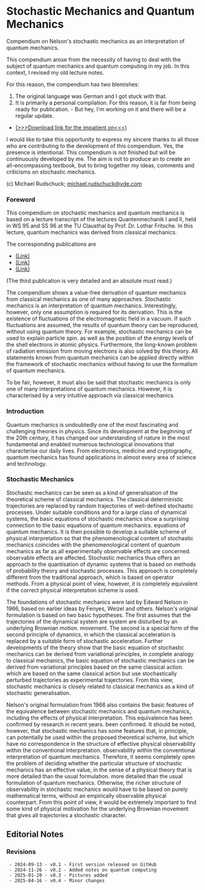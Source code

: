 # Stochastic Mechanics and Quantum Mechanics
Compendium on Nelson's stochastic mechanics as an interpretation of quantum mechanics.

<meta name="google-site-verification" content="TV-b7CDoHUDtRpzV6EUcrow_nAs54_hjQ_pDx4JhLiA" />

This compendium arose from the necessity of having to deal with the subject of quantum mechanics and quantum computing in my job. In this context, I revised my old lecture notes.

For this reason, the compendium has two blemishes:

1. The original language was German and I got stuck with that.
2. It is primarily a personal compilation. For this reason, it is far from being ready for publication. - But hey, I'm working on it and there will be a regular update.

* [(>>>Download link for the impatient on<<<)](https://github.com/Rudschuck/Stochastic-Mechanics-and-Quantum-Mechanics/raw/main/Stochastische_Mechanik_und_Quantenmechanik_latest.pdf)


I would like to take this opportunity to express my sincere thanks to all those who are contributing to the development of this compendium. Yes, the presence is intentional. This compendium is not finished but will be continuously developed by me. The aim is not to produce an to create an all-encompassing textbook, but to bring together my ideas, comments and criticisms on stochastic mechanics. 


(c) Michael Rudschuck; michael.rudschuck@vde.com


### Foreword

This compendium on stochastic mechanics and quantum mechanics is based on a lecture transcript of the lectures Quantenmechanik I and II, held in WS 95 and SS 96 at the TU Clausthal by Prof. Dr. Lothar Fritsche. In this lecture, quantum mechanics was derived from classical mechanics.


The corresponding publications are


* [(Link)](https://arxiv.org/abs/0912.3442)
* [(Link)](https://www.researchgate.net/figure/Spin-effective-components-of-the-quivering-motion_fig3_45890773)
* [(Link)](https://www.karlsruher-physikkurs.de/download/qm_wo_obs_2.pdf)

(The third publication is very detailed and an absolute must read.)

The compendium shows a value-free derivation of quantum mechanics from classical mechanics as one of many approaches. 
Stochastic mechanics is an interpretation of quantum mechanics. 
Interestingly, however, only one assumption is required for its derivation. This is the existence of fluctuations of the electromagnetic field in a vacuum. If such fluctuations are assumed, the results of quantum theory can be reproduced, without using quantum theory. For example, stochastic mechanics can be used to explain particle spin. 
as well as the position of the energy levels of the shell electrons in atomic physics. Furthermore, the long-known problem of radiation emission from moving electrons is also solved by this theory. All statements known from quantum mechanics can be applied directly within the framework of 
stochastic mechanics without having to use the formalism of quantum mechanics. 

To be fair, however, it must also be said that stochastic mechanics is only one of many interpretations of quantum mechanics. However, it is characterised by a very intuitive approach via classical mechanics.

### Introduction 

Quantum mechanics is undoubtedly one of the most fascinating and challenging theories in physics. Since its development at the beginning of the 20th century, it has changed our understanding of nature in the most fundamental and enabled numerous technological innovations that characterise our daily lives. From electronics, medicine and cryptography, quantum mechanics has found applications in almost every area of science and technology. 


### Stochastic Mechanics

Stochastic mechanics can be seen as a kind of generalisation of the theoretical scheme of classical mechanics. The classical deterministic trajectories are replaced by random trajectories of well-defined stochastic processes. Under suitable conditions and for a large class of dynamical systems, the basic equations of stochastic mechanics show a surprising connection to the basic equations of quantum mechanics. equations of quantum mechanics. It is then possible to develop a suitable scheme of physical interpretation so that the phenomenological content of stochastic mechanics coincides with the phenomenological content of quantum mechanics as far as all experimentally observable effects are concerned. observable effects are affected. Stochastic mechanics thus offers an approach to the quantisation of dynamic systems that is based on methods of probability theory and stochastic processes. This approach is completely different from the traditional approach, which is based on operator methods. From a physical point of view, however, it is completely equivalent if the correct physical interpretation scheme is used.


The foundations of stochastic mechanics were laid by Edward Nelson in 1966, based on earlier ideas by Fenyes, Weizel and others. Nelson's original formulation is based on two basic hypotheses. The first assumes that the trajectories of the dynamical system are system are disturbed by an underlying Brownian motion. movement. The second is a special form of the second principle of dynamics, in which the classical acceleration is replaced by a suitable form of stochastic acceleration. Further developments of the theory show that the basic equation of stochastic mechanics can be derived from variational principles, in complete analogy to classical mechanics, the basic equation of stochastic mechanics can be derived from variational principles based on the same classical action. which are based on the same classical action but use stochastically perturbed trajectories as experimental trajectories. From this view, stochastic mechanics is closely related to classical mechanics as a kind of stochastic generalisation.

Nelson's original formulation from 1966 also contains the basic features of the equivalence between stochastic mechanics and quantum mechanics, including the effects of physical interpretation. This equivalence has been confirmed by research in recent years. been confirmed. It should be noted, however, that stochastic mechanics has some features that, in principle, can potentially be used within the proposed theoretical scheme, but which have no correspondence in the structure of effective physical observability within the conventional interpretation. observability within the conventional interpretation of quantum mechanics. Therefore, it seems completely open the problem of deciding whether the particular structure of stochastic mechanics has an effective value, in the sense of a physical theory that is more detailed than the usual formulation. more detailed than the usual formulation of quantum mechanics. Otherwise, the richer structure of observability in stochastic mechanics would have to be based on purely mathematical terms, without an empirically observable physical counterpart. From this point of view, it would be extremely important to find some kind of physical motivation for the underlying Brownian movement that gives all trajectories a stochastic character.

## Editorial Notes

### Revisions

     - 2024-09-13 - v0.1 - First version released on GitHub
     - 2024-11-26 - v0.2 - Added notes on quantum computing
     - 2025-01-20 - v0.3 - Pictures added
     - 2025-04-16 - v0.4 - Minor changes
